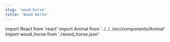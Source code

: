 ```yaml
---
slug: 'wood-horse'
title: 'Wood Horse'
---
```


import React from 'react'
import Animal from '../../../src/components/Animal'
import wood_horse from './wood_horse.json'

<Animal data={wood_horse} />
